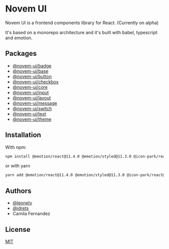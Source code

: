 # Novem UI

Novem UI is a frontend components library for React. (Currently on alpha)

It's based on a monorepo architecture and it's built with babel, typescript and emotion.


## Packages

- [@novem-ui/badge](./packages/badge/README.md)
- [@novem-ui/base](./packages/base/README.md)
- [@novem-ui/button](./packages/button/README.md)
- [@novem-ui/checkbox](./packages/checkbox/README.md)
- [@novem-ui/core](./packages/core/README.md)
- [@novem-ui/input](./packages/input/README.md)
- [@novem-ui/layout](./packages/layout/README.md)
- [@novem-ui/message](./packages/message/README.md)
- [@novem-ui/switch](./packages/switch/README.md)
- [@novem-ui/text](./packages/text/README.md)
- [@novem-ui/theme](./packages/theme/README.md)

## Installation

With npm:
```bash
npm install @emotion/react@11.4.0 @emotion/styled@11.3.0 @icon-park/react@^1.3.3 @novem-ui/core
```
    
or with yarn

```bash
yarn add @emotion/react@11.4.0 @emotion/styled@11.3.0 @icon-park/react@^1.3.3 @novem-ui/core
```


## Authors

- [@leonelv](https://www.github.com/leonelv)
- [@jdrets](https://www.github.com/jdrets)
- Camila Fernandez

## License

[MIT](https://choosealicense.com/licenses/mit/)

